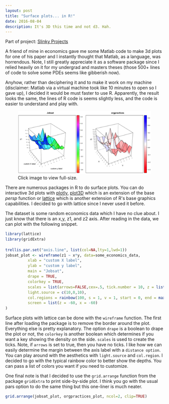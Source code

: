 ```yaml
---
layout: post
title: "Surface plots... in R!"
date: 2016-08-04
description: It's 3D this time and not d3. Hah.
---
```


Part of project: [Slinky Projects](http://data-slinky.com/project/4_Slinky_projects/)

A friend of mine in economics gave me some Matlab code to make 3d plots for one of his 
paper and I instantly thought that Matlab, as a language, was horrendous. Note, I still 
greatly appreciate it as a software package since I relied heavily on it for my undergrad 
and masters theses (those 500+ lines of code to solve some PDEs seems like gibberish now).

Anyhow, rather than deciphering it and to make it work on my machine (disclaimer: Matlab 
via a virtual machine took like 10 minutes to open so I gave up), I decided it would be 
must faster to use R. Apparently, the result looks the same, the lines of R code is 
seems slightly less, and the code is easier to understand and play with.

<figure>
 <a href="/img/surface_plots.png" data-lightbox="appfoundry_image_set" data-title="Source: 
 Some economics data">
  <img src="/img/surface_plots.png" alt="Bump chart" style="max-width:100%;"/>
</a>
 <div class="col caption">Click image to view full-size. </div>
 </figure>
 
There are numerous packages in R to do surface plots. You can do interactive 3d plots with 
[plotly](https://plot.ly/r/3d-surface-plots/), 
[plot3D](https://cran.r-project.org/web/packages/plot3D/vignettes/plot3D.pdf) which is an 
extension of the base _persp_ function or 
[lattice](https://cran.r-project.org/web/packages/lattice/index.html) which is another 
extension of R's base graphics capabilities. I decided to go with lattice since I never 
used it before.

The dataset is some random economics data which I have no clue about. I just know that 
there is an x,y, z1, and z2 axis. After reading in the data, we can plot with the 
following snippet.

```R
library(lattice)
library(gridExtra)

trellis.par.set("axis.line", list(col=NA,lty=1,lwd=1))
jobsat_plot <- wireframe(z1 ~ x*y, data=some_economics_data, 
          xlab = "custom X label",
          ylab = "custom y label",
          main = "Jobsat",
          drape = TRUE,
          colorkey = TRUE,
          scales = list(arrows=FALSE,cex=.5, tick.number = 10, z = list(arrows=F), distance =c(1.5, 1.5, 1.5)),
          light.source = c(10,0,10),
          col.regions = rainbow(100, s = 1, v = 1, start = 0, end = max(1,100 - 1)/100, alpha = .8),
          screen = list(z = -60, x = -60)
)
```

Surface plots with lattice can be done with the `wireframe` function. The first line after 
loading the package is to remove the border around the plot. Everything else is pretty 
explanatory. The option `drape` is a boolean to drape the plot or not, the `colorkey` is 
another boolean which determines if you want a key showing the density on the side. 
`scales` is used to create the ticks. Note, if `arrows` is set to true, then you have no 
ticks. I like how we can easily determine the margin between the axis label with a 
`distance option`. You can play around with the aesthetics with `light.source` and 
`col.region`. I decided to go with the typical rainbow color to better show the depths. 
You can pass a list of colors you want if you need to customize.

One final note is that I decided to use the `grid.arrange` function from the package 
`gridExtra` to print side-by-side plot. I think you go with the usual pars option to do 
the same thing but this one-liner is much neater.

```R
grid.arrange(jobsat_plot, orgpractices_plot, ncol=2, clip=TRUE)
```
